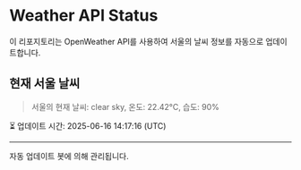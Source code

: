 
# Weather API Status

이 리포지토리는 OpenWeather API를 사용하여 서울의 날씨 정보를 자동으로 업데이트합니다.

## 현재 서울 날씨
> 서울의 현재 날씨: clear sky, 온도: 22.42°C, 습도: 90%

⏳ 업데이트 시간: 2025-06-16 14:17:16 (UTC)

---
자동 업데이트 봇에 의해 관리됩니다.
